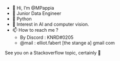 - 👋 Hi, I’m @MPappia
- 📗 Junior Data Engineer
- 🌱 Python 
- 🤖 Interest in AI and computer vision.
- 📫 How to reach me ?
  -   By Discord : KNRD#0205
  -   @mail : elliot.fabert [the stange a] gmail com 
  
See you on a Stackoverflow topic, certainly 🥸
